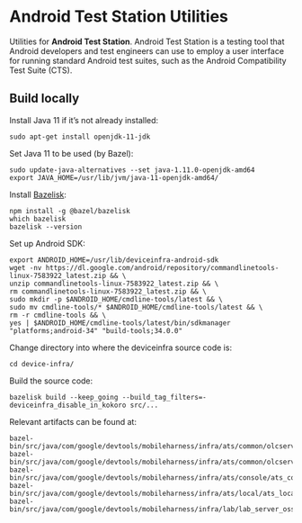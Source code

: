 # Android Test Station Utilities

Utilities for **Android Test Station**. Android Test Station is a testing tool
that Android developers and test engineers can use to employ a user interface
for running standard Android test suites, such as the Android Compatibility Test
Suite (CTS).

## Build locally

Install Java 11 if it’s not already installed:
```
sudo apt-get install openjdk-11-jdk
```

Set Java 11 to be used (by Bazel):
```
sudo update-java-alternatives --set java-1.11.0-openjdk-amd64
export JAVA_HOME=/usr/lib/jvm/java-11-openjdk-amd64/
```

Install [Bazelisk](https://github.com/bazelbuild/bazelisk):
```
npm install -g @bazel/bazelisk
which bazelisk
bazelisk --version
```

Set up Android SDK:
```
export ANDROID_HOME=/usr/lib/deviceinfra-android-sdk
wget -nv https://dl.google.com/android/repository/commandlinetools-linux-7583922_latest.zip && \
unzip commandlinetools-linux-7583922_latest.zip && \
rm commandlinetools-linux-7583922_latest.zip && \
sudo mkdir -p $ANDROID_HOME/cmdline-tools/latest && \
sudo mv cmdline-tools/* $ANDROID_HOME/cmdline-tools/latest && \
rm -r cmdline-tools && \
yes | $ANDROID_HOME/cmdline-tools/latest/bin/sdkmanager "platforms;android-34" "build-tools;34.0.0"
```

Change directory into where the deviceinfra source code is:
```
cd device-infra/
```

Build the source code:
```
bazelisk build --keep_going --build_tag_filters=-deviceinfra_disable_in_kokoro src/...
```

Relevant artifacts can be found at:
```
bazel-bin/src/java/com/google/devtools/mobileharness/infra/ats/common/olcserver/ats_olc_server_deploy.jar
bazel-bin/src/java/com/google/devtools/mobileharness/infra/ats/common/olcserver/ats_olc_server_local_mode_deploy.jar
bazel-bin/src/java/com/google/devtools/mobileharness/infra/ats/console/ats_console_deploy.jar
bazel-bin/src/java/com/google/devtools/mobileharness/infra/ats/local/ats_local_runner_deploy.jar
bazel-bin/src/java/com/google/devtools/mobileharness/infra/lab/lab_server_oss_deploy.jar
```


